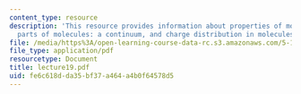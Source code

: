 ```yaml
---
content_type: resource
description: 'This resource provides information about properties of molecules and
  parts of molecules: a continuum, and charge distribution in molecules.'
file: /media/https%3A/open-learning-course-data-rc.s3.amazonaws.com/5-112-principles-of-chemical-science-fall-2005/fe6c618dda35bf37a464a4b0f64578d5_lecture19.pdf
file_type: application/pdf
resourcetype: Document
title: lecture19.pdf
uid: fe6c618d-da35-bf37-a464-a4b0f64578d5
---
```

